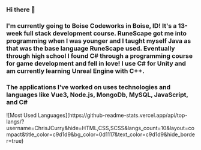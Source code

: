 ### Hi there 👋

<h3>I'm currently going to Boise Codeworks in Boise, ID! It's a 13-week full stack development course. RuneScape got me into programming when I was younger and I taught myself Java as that was the base language RuneScape used. Eventually through high school I found C# through a programming course for game development and fell in love! I use C# for Unity and am currently learning Unreal Engine  with C++. </h3>

<h3>The applications I've worked on uses technologies and languages like Vue3, Node.js, MongoDb, MySQL, JavaScript, and C#</h3>
![Most Used Languages](https://github-readme-stats.vercel.app/api/top-langs/?username=ChrisJCurry&hide=HTML,CSS,SCSS&langs_count=10&layout=compact&title_color=c9d1d9&bg_color=0d1117&text_color=c9d1d9&hide_border=true)

<!--**ChrisJCurry/ChrisJCurry** is a ✨ _special_ ✨ repository because its `README.md` (this file) appears on your GitHub profile.

Here are some ideas to get you started:

- 🔭 I’m currently working on ...
- 🌱 I’m currently learning ...
- 👯 I’m looking to collaborate on ...
- 🤔 I’m looking for help with ...
- 💬 Ask me about ...
- 📫 How to reach me: ...
- 😄 Pronouns: ...
- ⚡ Fun fact: ...
-->
